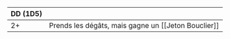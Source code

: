 
| DD (1D5) |                                                     |
| -------- | --------------------------------------------------- |
| 2+       | Prends les dégâts, mais gagne un [[Jeton Bouclier]] |
